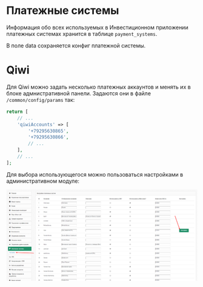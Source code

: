 Платежные системы
=================

Информация обо всех используемых в Инвестиционном приложении платежных системах хранится в таблице `payment_systems`.

В поле data сохраняется конфиг платежной системы.

# Qiwi

Для Qiwi можно задать несколько платежных аккаунтов и менять их в блоке адмнистративной панели.
Задаются они в файле `/common/config/params` так:

```php
return [
    // ...
	'qiwiAccounts' => [
		'+79295630865',
		'+79295630866',
        // ...
	],
    // ...
];
```

Для выбора использующегося можно пользоваться настройками в административном модуле:

![административном модуле](images/pay-systems_qiwi.jpg)


